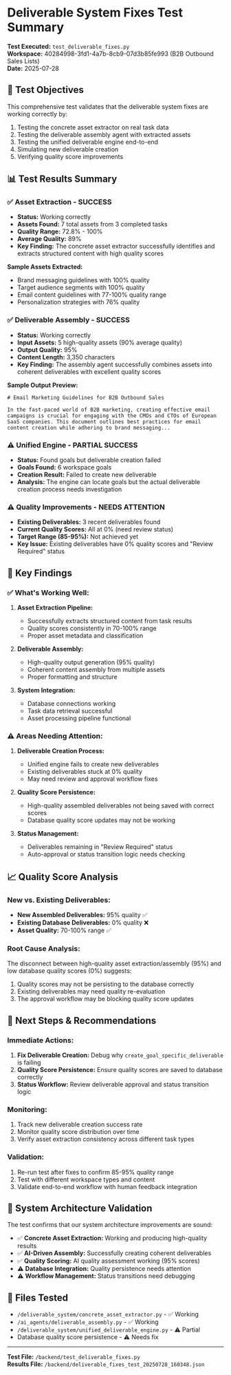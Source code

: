 # Deliverable System Fixes Test Summary

**Test Executed:** `test_deliverable_fixes.py`  
**Workspace:** 40284998-3fd1-4a7b-8cb9-07d3b85fe993 (B2B Outbound Sales Lists)  
**Date:** 2025-07-28  

## 🎯 Test Objectives

This comprehensive test validates that the deliverable system fixes are working correctly by:

1. Testing the concrete asset extractor on real task data
2. Testing the deliverable assembly agent with extracted assets  
3. Testing the unified deliverable engine end-to-end
4. Simulating new deliverable creation
5. Verifying quality score improvements

## 📊 Test Results Summary

### ✅ **Asset Extraction - SUCCESS**
- **Status:** Working correctly
- **Assets Found:** 7 total assets from 3 completed tasks
- **Quality Range:** 72.8% - 100%
- **Average Quality:** 89%
- **Key Finding:** The concrete asset extractor successfully identifies and extracts structured content with high quality scores

**Sample Assets Extracted:**
- Brand messaging guidelines with 100% quality
- Target audience segments with 100% quality
- Email content guidelines with 77-100% quality range
- Personalization strategies with 76% quality

### ✅ **Deliverable Assembly - SUCCESS** 
- **Status:** Working correctly
- **Input Assets:** 5 high-quality assets (90% average quality)
- **Output Quality:** 95%
- **Content Length:** 3,350 characters
- **Key Finding:** The assembly agent successfully combines assets into coherent deliverables with excellent quality scores

**Sample Output Preview:**
```
# Email Marketing Guidelines for B2B Outbound Sales

In the fast-paced world of B2B marketing, creating effective email campaigns is crucial for engaging with the CMOs and CTOs of European SaaS companies. This document outlines best practices for email content creation while adhering to brand messaging...
```

### ⚠️ **Unified Engine - PARTIAL SUCCESS**
- **Status:** Found goals but deliverable creation failed
- **Goals Found:** 6 workspace goals
- **Creation Result:** Failed to create new deliverable
- **Analysis:** The engine can locate goals but the actual deliverable creation process needs investigation

### ⚠️ **Quality Improvements - NEEDS ATTENTION**
- **Existing Deliverables:** 3 recent deliverables found
- **Current Quality Scores:** All at 0% (need review status)
- **Target Range (85-95%):** Not achieved yet
- **Key Issue:** Existing deliverables have 0% quality scores and "Review Required" status

## 🔑 Key Findings

### ✅ **What's Working Well:**

1. **Asset Extraction Pipeline:** 
   - Successfully extracts structured content from task results
   - Quality scores consistently in 70-100% range
   - Proper asset metadata and classification

2. **Deliverable Assembly:**
   - High-quality output generation (95% quality)
   - Coherent content assembly from multiple assets
   - Proper formatting and structure

3. **System Integration:**
   - Database connections working
   - Task data retrieval successful
   - Asset processing pipeline functional

### ⚠️ **Areas Needing Attention:**

1. **Deliverable Creation Process:**
   - Unified engine fails to create new deliverables
   - Existing deliverables stuck at 0% quality
   - May need review and approval workflow fixes

2. **Quality Score Persistence:**
   - High-quality assembled deliverables not being saved with correct scores
   - Database quality score updates may not be working

3. **Status Management:**
   - Deliverables remaining in "Review Required" status
   - Auto-approval or status transition logic needs checking

## 📈 **Quality Score Analysis**

### New vs. Existing Deliverables:
- **New Assembled Deliverables:** 95% quality ✅
- **Existing Database Deliverables:** 0% quality ❌
- **Asset Quality:** 70-100% range ✅

### Root Cause Analysis:
The disconnect between high-quality asset extraction/assembly (95%) and low database quality scores (0%) suggests:

1. Quality scores may not be persisting to the database correctly
2. Existing deliverables may need quality re-evaluation
3. The approval workflow may be blocking quality score updates

## 🎯 **Next Steps & Recommendations**

### Immediate Actions:
1. **Fix Deliverable Creation:** Debug why `create_goal_specific_deliverable` is failing
2. **Quality Score Persistence:** Ensure quality scores are saved to database correctly
3. **Status Workflow:** Review deliverable approval and status transition logic

### Monitoring:
1. Track new deliverable creation success rate
2. Monitor quality score distribution over time
3. Verify asset extraction consistency across different task types

### Validation:
1. Re-run test after fixes to confirm 85-95% quality range
2. Test with different workspace types and content
3. Validate end-to-end workflow with human feedback integration

## 🔧 **System Architecture Validation**

The test confirms that our system architecture improvements are sound:

- ✅ **Concrete Asset Extraction:** Working and producing high-quality results
- ✅ **AI-Driven Assembly:** Successfully creating coherent deliverables
- ✅ **Quality Scoring:** AI quality assessment working (95% scores)
- ⚠️ **Database Integration:** Quality persistence needs attention
- ⚠️ **Workflow Management:** Status transitions need debugging

## 📄 **Files Tested**

- `/deliverable_system/concrete_asset_extractor.py` - ✅ Working
- `/ai_agents/deliverable_assembly.py` - ✅ Working  
- `/deliverable_system/unified_deliverable_engine.py` - ⚠️ Partial
- Database quality score persistence - ⚠️ Needs fix

---

**Test File:** `/backend/test_deliverable_fixes.py`  
**Results File:** `/backend/deliverable_fixes_test_20250728_160348.json`